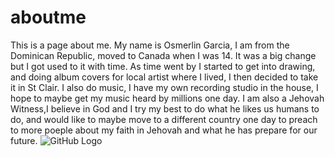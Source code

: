 # aboutme
This is a page about me.
My name is Osmerlin Garcia, I am from the Dominican Republic, moved to Canada when I was 14. It was a big change but I got used to it with time. 
As time went by I started to get into drawing, and doing album covers for local artist where I lived, I then decided to take it in St Clair. I also do music, I have my own recording studio in the house, I hope to maybe get my music heard by millions one day. I am also a Jehovah Witness,I believe in God and I try my best to do what he likes us humans to do, and would like to maybe move to a different country one day to preach to more poeple about my faith in Jehovah and what he has prepare for our future.
![GitHub Logo](https://scontent-yyz1-1.xx.fbcdn.net/v/t31.0-8/21368785_1566579176731983_5098468617515249987_o.jpg?oh=31ffe0c9d22937e923fef6d56e269eeb&oe=5A5F5D16)
